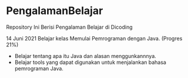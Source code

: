 # PengalamanBelajar
Repository Ini Berisi Pengalaman Belajar di Dicoding

14 Juni 2021
Belajar kelas Memulai Pemrograman dengan Java. (Progres 21%)
  * Belajar tentang apa itu Java dan alasan menggunkannnya.
  * Belajar tools yang dapat digunakan untuk menjalankan bahasa pemrograman Java.
